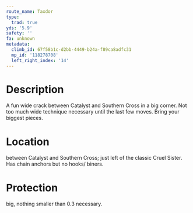 ```yaml
---
route_name: Taxdor
type:
  trad: true
yds: '5.9'
safety: ''
fa: unknown
metadata:
  climb_id: 67f58b1c-d2bb-4449-b24a-f89ca8adfc31
  mp_id: '118278708'
  left_right_index: '14'
---
```

# Description
A fun wide crack between Catalyst and Southern Cross in a big corner. Not too much wide technique necessary until the last few moves. Bring your biggest pieces.

# Location
between Catalyst and Southern Cross; just left of the classic Cruel Sister. Has chain anchors but no hooks/ biners.

# Protection
big, nothing smaller than 0.3 necessary.
